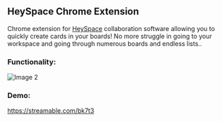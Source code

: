 ## HeySpace Chrome Extension
Chrome extension for [HeySpace](https://hey.space/) collaboration software allowing you to quickly create cards in your boards!
No more struggle in going to your workspace and going through numerous boards and endless lists..

### Functionality:
![Image 2](https://github.com/strychu/heyspace-chrome-extension/blob/master/screenshots/screen2.png?raw=true)

### Demo:
https://streamable.com/bk7t3
